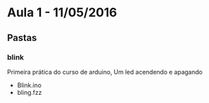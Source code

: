 # Aula 1 - 11/05/2016

## Pastas

### blink

Primeira prática do curso de arduino, Um led acendendo e apagando   

* Blink.ino
* bling.fzz 
